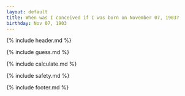 ```yaml
---
layout: default
title: When was I conceived if I was born on November 07, 1903?
birthday: Nov 07, 1903
---
```


{% include header.md %}

{% include guess.md %}

{% include calculate.md %}

{% include safety.md %}

{% include footer.md %}



